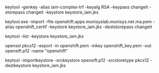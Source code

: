 keytool -genkey -alias iam-complex-trf -keyalg RSA -keypass changeit -storepass changeit -keystore keystore_iam.jks


keytool.exe -import -file openshift.apps.munisyslab.munisys.net.ma.pem -alias openshift_certif -keystore keystore_iam.jks -deststorepass changeit

keytool -list -keystore keystore_iam.jks

openssl pkcs12 -export -in openshift.pem -inkey openshift_key.pem -out opensift.p12 -name "openshift"

keytool -importkeystore -srckeystore opensift.p12 -srcstoretype pkcs12 -destkeystore keystore_iam.jks